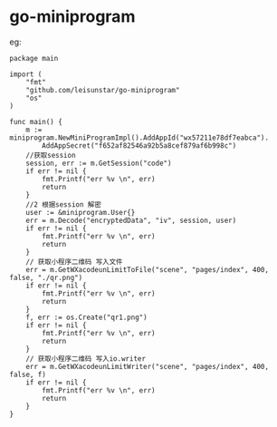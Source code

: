 # go-miniprogram

eg:

	package main

    import (
    	"fmt"
    	"github.com/leisunstar/go-miniprogram"
    	"os"
    )

    func main() {
    	m := miniprogram.NewMiniProgramImpl().AddAppId("wx57211e78df7eabca").
    		AddAppSecret("f652af82546a92b5a8cef879af6b998c")
    	//获取session
    	session, err := m.GetSession("code")
    	if err != nil {
    		fmt.Printf("err %v \n", err)
    		return
    	}
    	//2 根据session 解密
    	user := &miniprogram.User{}
    	err = m.Decode("encryptedData", "iv", session, user)
    	if err != nil {
    		fmt.Printf("err %v \n", err)
    		return
    	}
    	// 获取小程序二维码 写入文件
    	err = m.GetWXacodeunLimitToFile("scene", "pages/index", 400, false, "./qr.png")
    	if err != nil {
    		fmt.Printf("err %v \n", err)
    		return
    	}
    	f, err := os.Create("qr1.png")
    	if err != nil {
    		fmt.Printf("err %v \n", err)
    		return
    	}
    	// 获取小程序二维码 写入io.writer
    	err = m.GetWXacodeunLimitWriter("scene", "pages/index", 400, false, f)
    	if err != nil {
    		fmt.Printf("err %v \n", err)
    		return
    	}
    }
